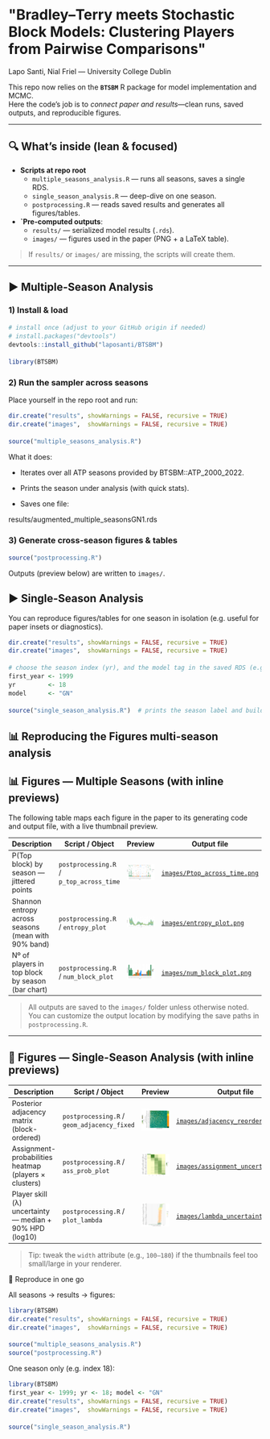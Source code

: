 # **"Bradley–Terry meets Stochastic Block Models: Clustering Players from Pairwise Comparisons"**  

Lapo Santi, Nial Friel — University College Dublin

This repo now relies on the **`BTSBM`** R package for model implementation and MCMC.  
Here the code’s job is to *connect paper and results*—clean runs, saved outputs, and reproducible figures.

---

## 🔍 What’s inside (lean & focused)

- **Scripts at repo root**
  - `multiple_seasons_analysis.R` — runs all seasons, saves a single RDS.
  - `single_season_analysis.R` — deep-dive on one season.
  - `postprocessing.R` — reads saved results and generates all figures/tables.
- **`Pre-computed outputs**:
  - `results/` — serialized model results (`.rds`).
  - `images/` — figures used in the paper (PNG + a LaTeX table).

> If `results/` or `images/` are missing, the scripts will create them.

---

## ▶️ Multiple-Season Analysis

### 1) Install & load

```r
# install once (adjust to your GitHub origin if needed)
# install.packages("devtools")
devtools::install_github("laposanti/BTSBM")

library(BTSBM)
```

### 2) Run the sampler across seasons
Place yourself in the repo root and run:
```r
dir.create("results", showWarnings = FALSE, recursive = TRUE)
dir.create("images",  showWarnings = FALSE, recursive = TRUE)

source("multiple_seasons_analysis.R")
```

What it does:

- Iterates over all ATP seasons provided by BTSBM::ATP_2000_2022.

- Prints the season under analysis (with quick stats).

- Saves one file:

results/augmented_multiple_seasonsGN1.rds

### 3) Generate cross-season figures & tables

```r
source("postprocessing.R")
```

Outputs (preview below) are written to `images/`.

## ▶️ Single-Season Analysis

You can reproduce figures/tables for one season in isolation (e.g. useful for paper insets or diagnostics).

```r
dir.create("results", showWarnings = FALSE, recursive = TRUE)
dir.create("images",  showWarnings = FALSE, recursive = TRUE)

# choose the season index (yr), and the model tag in the saved RDS (e.g. "GN")
first_year <- 1999
yr         <- 18
model      <- "GN"

source("single_season_analysis.R")  # prints the season label and builds the figures

```

## 📊 Reproducing the Figures multi-season analysis
## 📊 Figures — Multiple Seasons (with inline previews)

The following table maps each figure in the paper to its generating code and output file, with a live thumbnail preview.

| Description | Script / Object | Preview | Output file |
|---|---|---|---|
| P(Top block) by season — jittered points | `postprocessing.R` / `p_top_across_time` | <a href="./images/Ptop_across_time.png"><img src="./images/Ptop_across_time.png" width="140" alt="P(top block) by season"></a> | [`images/Ptop_across_time.png`](./images/Ptop_across_time.png) |
| Shannon entropy across seasons (mean with 90% band) | `postprocessing.R` / `entropy_plot` | <a href="./images/entropy_plot.png"><img src="./images/entropy_plot.png" width="140" alt="Entropy across seasons"></a> | [`images/entropy_plot.png`](./images/entropy_plot.png) |
| Nº of players in top block by season (bar chart) | `postprocessing.R` / `num_block_plot` | <a href="./images/num_block_plot.png"><img src="./images/num_block_plot.png" width="140" alt="# players in top block"></a> | [`images/num_block_plot.png`](./images/num_block_plot.png) |

> All outputs are saved to the `images/` folder unless otherwise noted.  
> You can customize the output location by modifying the save paths in `postprocessing.R`.

---

## 🎯 Figures — Single-Season Analysis (with inline previews)

| Description | Script / Object | Preview | Output file |
|---|---|---|---|
| Posterior adjacency matrix (block-ordered) | `postprocessing.R` / `geom_adjacency_fixed` | <a href="./images/adjacency_reordered.png"><img src="./images/adjacency_reordered.png" width="140" alt="Block-ordered adjacency"></a> | [`images/adjacency_reordered.png`](./images/adjacency_reordered.png) |
| Assignment-probabilities heatmap (players × clusters) | `postprocessing.R` / `ass_prob_plot` | <a href="./images/assignment_uncertainty.png"><img src="./images/assignment_uncertainty.png" width="140" alt="Assignment probabilities heatmap"></a> | [`images/assignment_uncertainty.png`](./images/assignment_uncertainty.png) |
| Player skill (λ) uncertainty — median + 90% HPD (log10) | `postprocessing.R` / `plot_lambda` | <a href="./images/lambda_uncertainty.png"><img src="./images/lambda_uncertainty.png" width="140" alt="Lambda uncertainty"></a> | [`images/lambda_uncertainty.png`](./images/lambda_uncertainty.png) |

> Tip: tweak the `width` attribute (e.g., `100–180`) if the thumbnails feel too small/large in your renderer.


🧪 Reproduce in one go

All seasons → results → figures:
```r
library(BTSBM)
dir.create("results", showWarnings = FALSE, recursive = TRUE)
dir.create("images",  showWarnings = FALSE, recursive = TRUE)

source("multiple_seasons_analysis.R")
source("postprocessing.R")
```

One season only (e.g. index 18):
```r
library(BTSBM)
first_year <- 1999; yr <- 18; model <- "GN"
dir.create("results", showWarnings = FALSE, recursive = TRUE)
dir.create("images",  showWarnings = FALSE, recursive = TRUE)

source("single_season_analysis.R")
```
